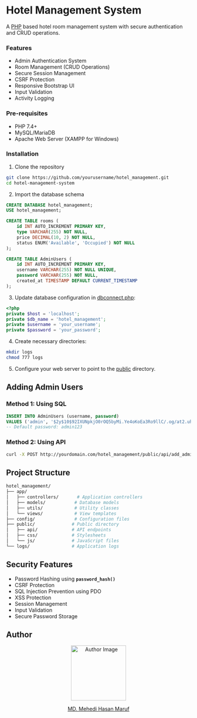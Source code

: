 # Hotel Management System
A [PHP](https://www.php.net/) based hotel room management system with secure authentication and CRUD operations.


### Features
- Admin Authentication System
- Room Management (CRUD Operations)
- Secure Session Management
- CSRF Protection
- Responsive Bootstrap UI
- Input Validation
- Activity Logging

### Pre-requisites
- PHP 7.4+
- MySQL/MariaDB
- Apache Web Server (XAMPP for Windows)

### Installation
1. Clone the repository
```bash
git clone https://github.com/yourusername/hotel_management.git
cd hotel-management-system
```

2. Import the database schema
```SQL
CREATE DATABASE hotel_management;
USE hotel_management;

CREATE TABLE rooms (
    id INT AUTO_INCREMENT PRIMARY KEY,
    type VARCHAR(255) NOT NULL,
    price DECIMAL(10, 2) NOT NULL,
    status ENUM('Available', 'Occupied') NOT NULL
);

CREATE TABLE AdminUsers (
    id INT AUTO_INCREMENT PRIMARY KEY,
    username VARCHAR(255) NOT NULL UNIQUE,
    password VARCHAR(255) NOT NULL,
    created_at TIMESTAMP DEFAULT CURRENT_TIMESTAMP
);
```

3. Update database configuration in [dbconnect.php](http://):
```php
<?php
private $host = 'localhost';
private $db_name = 'hotel_management';
private $username = 'your_username';
private $password = 'your_password';
```

4. Create necessary directories:
```bash
mkdir logs
chmod 777 logs
```

5. Configure your web server to point to the [public](http://) directory.

## Adding Admin Users

### Method 1: Using SQL
```SQL
INSERT INTO AdminUsers (username, password)
VALUES ('admin', '$2y$10$92IXUNpkjO0rOQ5byMi.Ye4oKoEa3Ro9llC/.og/at2.uheWG/igi');
-- Default password: admin123
```

### Method 2: Using API
```bash
curl -X POST http://yourdomain.com/hotel_management/public/api/add_admin.php -d "secret=007tOPVictoriasSecret&username=admin&password=admin123"
```

## Project Structure
```bash
hotel_management/
├── app/
│   ├── controllers/       # Application controllers
│   ├── models/           # Database models
│   ├── utils/            # Utility classes
│   └── views/            # View templates
├── config/               # Configuration files
├── public/              # Public directory
│   ├── api/             # API endpoints
│   ├── css/             # Stylesheets
│   └── js/              # JavaScript files
└── logs/                # Application logs
```

## Security Features
- Password Hashing using **`password_hash()`**
- CSRF Protection
- SQL Injection Prevention using PDO
- XSS Protection
- Session Management
- Input Validation
- Secure Password Storage

## Author
<div align="center">
  <img src="https://avatars.githubusercontent.com/u/41261534?s=400&u=917446fd6f90811cd8cf236d4b6f8f19067865b9&v=4" width="150" alt="Author Image">

  [MD. Mehedi Hasan Maruf](https://github.com/mehedi37)
</div>
